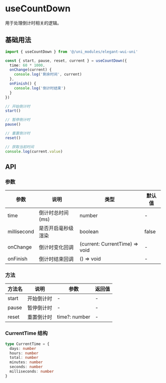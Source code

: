 # useCountDown

用于处理倒计时相关的逻辑。

## 基础用法

```ts
import { useCountDown } from '@/uni_modules/elegant-wui-uni'

const { start, pause, reset, current } = useCountDown({
  time: 60 * 1000,
  onChange(current) {
    console.log('剩余时间', current)
  },
  onFinish() {
    console.log('倒计时结束')
  }
})

// 开始倒计时
start()

// 暂停倒计时
pause()

// 重置倒计时
reset()

// 获取当前时间
console.log(current.value)
```

## API

### 参数

| 参数 | 说明 | 类型 | 默认值 |
|-----|------|------|--------|
| time | 倒计时总时间(ms) | number | - |
| millisecond | 是否开启毫秒级渲染 | boolean | false |
| onChange | 倒计时变化回调 | (current: CurrentTime) => void | - |
| onFinish | 倒计时结束回调 | () => void | - |

### 方法

| 方法名 | 说明 | 参数 | 返回值 |
|-------|------|------|--------|
| start | 开始倒计时 | - | - |
| pause | 暂停倒计时 | - | - |
| reset | 重置倒计时 | time?: number | - |

### CurrentTime 结构

```ts
type CurrentTime = {
  days: number
  hours: number
  total: number
  minutes: number
  seconds: number
  milliseconds: number
}
```